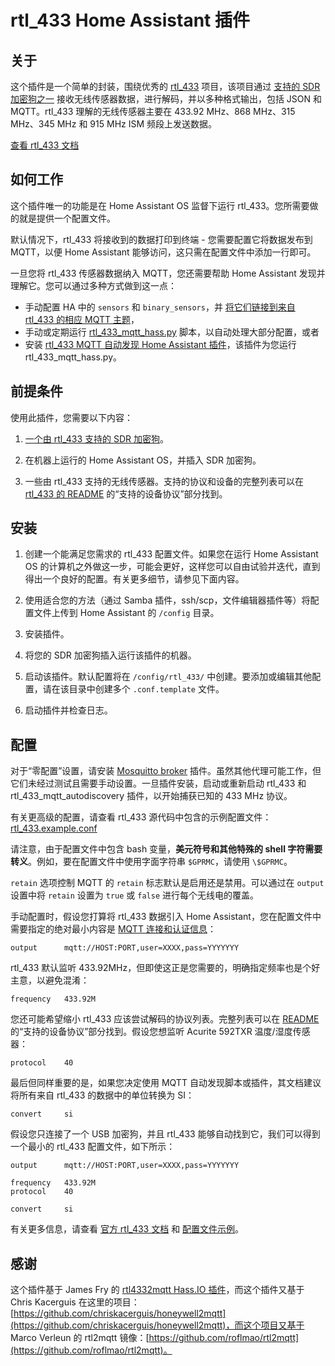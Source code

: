 # rtl_433 Home Assistant 插件

## 关于

这个插件是一个简单的封装，围绕优秀的 [rtl_433](https://github.com/merbanan/rtl_433) 项目，该项目通过 [支持的 SDR 加密狗之一](https://triq.org/rtl_433/HARDWARE.html) 接收无线传感器数据，进行解码，并以多种格式输出，包括 JSON 和 MQTT。rtl_433 理解的无线传感器主要在 433.92 MHz、868 MHz、315 MHz、345 MHz 和 915 MHz ISM 频段上发送数据。

[查看 rtl_433 文档](https://triq.org/rtl_433)

## 如何工作

这个插件唯一的功能是在 Home Assistant OS 监督下运行 rtl_433。您所需要做的就是提供一个配置文件。

默认情况下，rtl_433 将接收到的数据打印到终端 - 您需要配置它将数据发布到 MQTT，以便 Home Assistant 能够访问，这只需在配置文件中添加一行即可。

一旦您将 rtl_433 传感器数据纳入 MQTT，您还需要帮助 Home Assistant 发现并理解它。您可以通过多种方式做到这一点：

  * 手动配置 HA 中的 `sensors` 和 `binary_sensors`，并 [将它们链接到来自 rtl_433 的相应 MQTT 主题](https://www.home-assistant.io/integrations/sensor.mqtt/)，
  * 手动或定期运行 [rtl_433_mqtt_hass.py](https://github.com/merbanan/rtl_433/tree/master/examples/rtl_433_mqtt_hass.py) 脚本，以自动处理大部分配置，或者
  * 安装 [rtl_433 MQTT 自动发现 Home Assistant 插件](https://github.com/pbkhrv/rtl_433-hass-addons/tree/main/rtl_433_mqtt_autodiscovery)，该插件为您运行 rtl_433_mqtt_hass.py。

## 前提条件

使用此插件，您需要以下内容：

 1. [一个由 rtl_433 支持的 SDR 加密狗](https://triq.org/rtl_433/HARDWARE.html)。

 2. 在机器上运行的 Home Assistant OS，并插入 SDR 加密狗。

 3. 一些由 rtl_433 支持的无线传感器。支持的协议和设备的完整列表可以在 [rtl_433 的 README](https://github.com/merbanan/rtl_433/blob/master/README.md) 的“支持的设备协议”部分找到。

## 安装

 1. 创建一个能满足您需求的 rtl_433 配置文件。如果您在运行 Home Assistant OS 的计算机之外做这一步，可能会更好，这样您可以自由试验并迭代，直到得出一个良好的配置。有关更多细节，请参见下面内容。

 2. 使用适合您的方法（通过 Samba 插件，ssh/scp，文件编辑器插件等）将配置文件上传到 Home Assistant 的 `/config` 目录。

 3. 安装插件。

 5. 将您的 SDR 加密狗插入运行该插件的机器。

 5. 启动该插件。默认配置将在 `/config/rtl_433/` 中创建。要添加或编辑其他配置，请在该目录中创建多个 `.conf.template` 文件。

 6. 启动插件并检查日志。

## 配置

对于“零配置”设置，请安装 [Mosquitto broker](https://github.com/home-assistant/addons/blob/master/mosquitto/DOCS.md) 插件。虽然其他代理可能工作，但它们未经过测试且需要手动设置。一旦插件安装，启动或重新启动 rtl_433 和 rtl_433_mqtt_autodiscovery 插件，以开始捕获已知的 433 MHz 协议。

有关更高级的配置，请查看 rtl_433 源代码中包含的示例配置文件：[rtl_433.example.conf](https://github.com/merbanan/rtl_433/blob/master/conf/rtl_433.example.conf)

请注意，由于配置文件中包含 bash 变量，**美元符号和其他特殊的 shell 字符需要转义**。例如，要在配置文件中使用字面字符串 `$GPRMC`，请使用 `\$GPRMC`。

`retain` 选项控制 MQTT 的 `retain` 标志默认是启用还是禁用。可以通过在 `output` 设置中将 `retain` 设置为 `true` 或 `false` 进行每个无线电的覆盖。

手动配置时，假设您打算将 rtl_433 数据引入 Home Assistant，您在配置文件中需要指定的绝对最小内容是 [MQTT 连接和认证信息](https://triq.org/rtl_433/OPERATION.html#mqtt-output)：

```
output      mqtt://HOST:PORT,user=XXXX,pass=YYYYYYY
```

rtl_433 默认监听 433.92MHz，但即使这正是您需要的，明确指定频率也是个好主意，以避免混淆：

```
frequency   433.92M
```

您还可能希望缩小 rtl_433 应该尝试解码的协议列表。完整列表可以在 [README](https://github.com/merbanan/rtl_433/blob/master/README.md) 的“支持的设备协议”部分找到。假设您想监听 Acurite 592TXR 温度/湿度传感器：

```
protocol    40
```

最后但同样重要的是，如果您决定使用 MQTT 自动发现脚本或插件，其文档建议将所有来自 rtl_433 的数据中的单位转换为 SI：

```
convert     si
```

假设您只连接了一个 USB 加密狗，并且 rtl_433 能够自动找到它，我们可以得到一个最小的 rtl_433 配置文件，如下所示：

```
output      mqtt://HOST:PORT,user=XXXX,pass=YYYYYYY

frequency   433.92M
protocol    40

convert     si
```

有关更多信息，请查看 [官方 rtl_433 文档](https://triq.org/rtl_433) 和 [配置文件示例](https://github.com/merbanan/rtl_433/tree/master/conf)。

## 感谢

这个插件基于 James Fry 的 [rtl4332mqtt Hass.IO 插件](https://github.com/james-fry/hassio-addons/tree/master/rtl4332mqtt)，而这个插件又基于 Chris Kacerguis 在这里的项目：[https://github.com/chriskacerguis/honeywell2mqtt](https://github.com/chriskacerguis/honeywell2mqtt)，而这个项目又基于 Marco Verleun 的 rtl2mqtt 镜像：[https://github.com/roflmao/rtl2mqtt](https://github.com/roflmao/rtl2mqtt)。